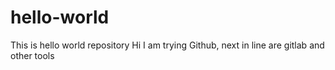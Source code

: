 # hello-world
This is hello world repository
Hi I am trying Github, next in line are gitlab and other tools
